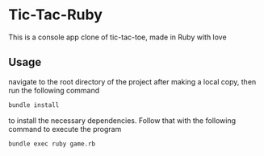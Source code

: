 # Tic-Tac-Ruby

This is a console app clone of tic-tac-toe, made in Ruby with love

## Usage
navigate to the root directory of the project after making a local copy, then run the following command
```bash
bundle install
```
to install the necessary dependencies. Follow that with the following command to execute the program

```bash
bundle exec ruby game.rb
```